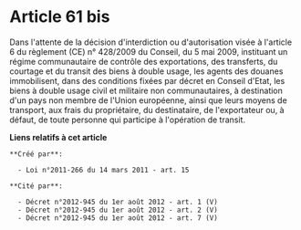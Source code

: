 # Article 61 bis

Dans l'attente de la décision d'interdiction ou d'autorisation visée à l'article 6 du règlement (CE) n° 428/2009 du Conseil,
du 5 mai 2009, instituant un régime communautaire de contrôle des exportations, des transferts, du courtage et du transit des
biens à double usage, les agents des douanes immobilisent, dans des conditions fixées par décret en Conseil d'Etat, les biens
à double usage civil et militaire non communautaires, à destination d'un pays non membre de l'Union européenne, ainsi que
leurs moyens de transport, aux frais du propriétaire, du destinataire, de l'exportateur ou, à défaut, de toute personne qui
participe à l'opération de transit.

**Liens relatifs à cet article**

	**Créé par**:

	  - Loi n°2011-266 du 14 mars 2011 - art. 15

	**Cité par**:

	  - Décret n°2012-945 du 1er août 2012 - art. 1 (V)
	  - Décret n°2012-945 du 1er août 2012 - art. 2 (V)
	  - Décret n°2012-945 du 1er août 2012 - art. 7 (V)
